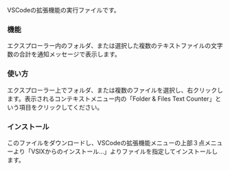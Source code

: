 VSCodeの拡張機能の実行ファイルです。

### 機能

エクスプローラー内のフォルダ、または選択した複数のテキストファイルの文字数の合計を通知メッセージで表示します。

### 使い方

エクスプローラー上でフォルダ、または複数のファイルを選択し、右クリックします。表示されるコンテキストメニュー内の「Folder & Files Text Counter」という項目をクリックしてください。

### インストール

このファイルをダウンロードし、VSCodeの拡張機能メニューの上部３点メニューより「VSIXからのインストール…」よりファイルを指定してインストールします。


